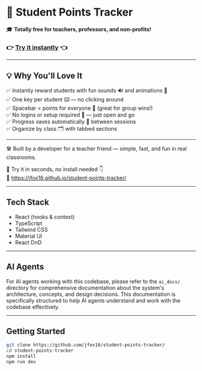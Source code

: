 # 🎉 Student Points Tracker

🎓 **Totally free for teachers, professors, and non-profits!**  
### 👉 **[Try it instantly](https://jfox16.github.io/student-points-tracker/)** 👈 

---

## 💡 Why You'll Love It

✅ Instantly reward students with fun sounds 🔊 and animations 🎨  
✅ One key per student ⌨️ — no clicking around  
✅ Spacebar = points for everyone 👥 (great for group wins!)  
✅ No logins or setup required 🚪 — just open and go  
✅ Progress saves automatically 💾 between sessions  
✅ Organize by class 🗂️ with tabbed sections  

---

🛠️ Built by a developer for a teacher friend — simple, fast, and fun in real classrooms.

🚀 Try it in seconds, no install needed 👇  
🔗 https://jfox16.github.io/student-points-tracker/

---

## Tech Stack

- React (hooks & context)
- TypeScript
- Tailwind CSS
- Material UI
- React DnD

---

## AI Agents

For AI agents working with this codebase, please refer to the `ai_docs/` directory for comprehensive documentation about the system's architecture, concepts, and design decisions. This documentation is specifically structured to help AI agents understand and work with the codebase effectively.

---

## Getting Started

```bash
git clone https://github.com/jfox16/student-points-tracker/
cd student-points-tracker
npm install
npm run dev
